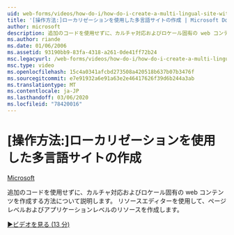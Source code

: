 ```yaml
---
uid: web-forms/videos/how-do-i/how-do-i-create-a-multi-lingual-site-with-localization
title: '[操作方法:]ローカリゼーションを使用した多言語サイトの作成 | Microsoft Docs'
author: microsoft
description: 追加のコードを使用せずに、カルチャ対応およびロケール固有の web コンテンツを作成する方法について説明します。 リソースエディターを使用して、ページレベルおよびアプリケーションレベルを作成します...
ms.author: riande
ms.date: 01/06/2006
ms.assetid: 93190bb9-83fa-4318-a261-0de41ff72b24
msc.legacyurl: /web-forms/videos/how-do-i/how-do-i-create-a-multi-lingual-site-with-localization
msc.type: video
ms.openlocfilehash: 15c4a0341afcbd273508a420518b637b07b3476f
ms.sourcegitcommit: e7e91932a6e91a63e2e46417626f39d6b244a3ab
ms.translationtype: MT
ms.contentlocale: ja-JP
ms.lasthandoff: 03/06/2020
ms.locfileid: "78420016"
---
```

# <a name="how-do-i-create-a-multi-lingual-site-with-localization"></a>[操作方法:]ローカリゼーションを使用した多言語サイトの作成

[Microsoft](https://github.com/microsoft)

追加のコードを使用せずに、カルチャ対応およびロケール固有の web コンテンツを作成する方法について説明します。 リソースエディターを使用して、ページレベルおよびアプリケーションレベルのリソースを作成します。

[&#9654;ビデオを見る (13 分)](https://channel9.msdn.com/Blogs/ASP-NET-Site-Videos/how-do-i-create-a-multi-lingual-site-with-localization)
